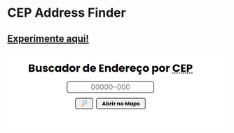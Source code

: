 # CEP Address Finder
## <a href="">Experimente aqui!</a>

<p align="center"><img src="./readme/example.png"></p>
